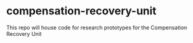 # compensation-recovery-unit
This repo will house code for research prototypes for the Compensation Recovery Unit
